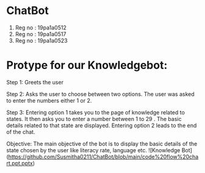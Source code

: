 # ChatBot
1. Reg no : 19pa1a0512
2. Reg no : 19pa1a0517
3. Reg no : 19pa1a0523
# Protype for our Knowledgebot:
Step 1:
Greets the user

Step 2:
Asks the user to choose between two options.
The user was asked to enter the numbers either 1 or 2.

Step 3:
Entering option 1 takes you to the page of knowledge related to states.
It then asks you to enter a number between 1 to 29 .
The basic details related to that state are displayed.
Entering option 2 leads to the end of the chat.

Objective:
The main objective of the bot is to display the basic details of the state chosen by the user like literacy rate, language etc.
![Knowledge Bot]
(https://github.com/Susmitha0211/ChatBot/blob/main/code%20flow%20chart.ppt.pptx)
